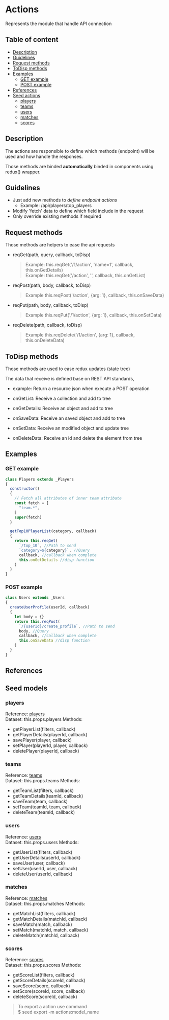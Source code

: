# Actions

Represents the module that handle API connection

## Table of content

-  [Description](#description)
-  [Guidelines](#guidelines)
-  [Request methods](#request-methods)
-  [ToDisp methods](#todisp-methods)
-  [Examples](#example)
    -  [GET example](#get-example)
    -  [POST example](#post-example)
-  [References](#references)
-  [Seed actions](#seed-models)
    -  [players](#players)
    -  [teams](#teams)
    -  [users](#users)
    -  [matches](#matches)
    -  [scores](#scores)

## Description

The actions are responsible to define which methods (endpoint) will be used and how handle the responses.

Those methods are binded **automatically** binded in components using redux() wrapper.

## Guidelines

-  Just add new methods to *define endpoint actions*
    - Example: /api/players/top_players
-  Modify 'fetch' data to define which field include in the request
-  Only override existing methods if required

## Request methods

Those methods are helpers to ease the api requests
-  reqGet(path, query, callback, toDisp)
   > Example: this.reqGet('/1/action', 'name=1', callback, this.onGetDetails) \
   > Example: this.reqGet('/action', '', callback, this.onGetList)
-  reqPost(path, body, callback, toDisp)
   > Example this.reqPost('/action', {arg: 1}, callback, this.onSaveData)
-  reqPut(path, body, callback, toDisp)
   > Example this.reqPut('/1/action', {arg: 1}, callback, this.onSetData)
-  reqDelete(path, callback,  toDisp)
   > Example this.reqDelete('/1/action', {arg: 1}, callback, this.onDeleteData)

## ToDisp methods

Those methods are used to ease redux updates (state tree)

The data that receive is defined base on REST API standards, 
  -  example: Return a resource json when execute a POST operation

-  onGetList: Receive a collection and add to tree
-  onGetDetails: Receive an object and add to tree
-  onSaveData: Receive an saved object and add to tree
-  onSetData: Receive an modified object and update tree
-  onDeleteData: Receive an id and delete the element from tree

## Examples

### GET example

```javascript
class Players extends _Players
{
  constructor()
  {
    // Fetch all attributes of inner team attribute
    const fetch = [
      "team.*",
    ]
    super(fetch)
  }

  getTop10PlayerList(category, callback)
  {
    return this.reqGet(
      `/top_10`, //Path to send
      `category=${category}`, //Query
      callback, //callback when complete
      this.onGetDetails //disp function
    )
  }
}
```

### POST example

```javascript
class Users extends _Users
{
  createUserProfile(userId, callback)
  {
    let body = {}
    return this.reqPost(
      `/{userId}/create_profile`, //Path to send
      body, //Query
      callback, //callback when complete
      this.onSaveData //disp function
    )
  }
}
```

## References

## Seed models

###  players

Reference: [players](../seed/actions/players.js) \
Dataset: this.props.players
Methods:
-  getPlayerList(filters, callback)
-  getPlayerDetails(playerId, callback)
-  savePlayer(player, callback)
-  setPlayer(playerId, player, callback)
-  deletePlayer(playerId, callback)

###  teams

Reference: [teams](../seed/actions/teams.js) \
Dataset: this.props.teams
Methods:
-  getTeamList(filters, callback)
-  getTeamDetails(teamId, callback)
-  saveTeam(team, callback)
-  setTeam(teamId, team, callback)
-  deleteTeam(teamId, callback)

###  users

Reference: [users](../seed/actions/users.js) \
Dataset: this.props.users
Methods:
-  getUserList(filters, callback)
-  getUserDetails(userId, callback)
-  saveUser(user, callback)
-  setUser(userId, user, callback)
-  deleteUser(userId, callback)

###  matches

Reference: [matches](../seed/actions/matches.js) \
Dataset: this.props.matches
Methods:
-  getMatchList(filters, callback)
-  getMatchDetails(matchId, callback)
-  saveMatch(match, callback)
-  setMatch(matchId, match, callback)
-  deleteMatch(matchId, callback)

###  scores

Reference: [scores](../seed/actions/scores.js) \
Dataset: this.props.scores
Methods:
-  getScoreList(filters, callback)
-  getScoreDetails(scoreId, callback)
-  saveScore(score, callback)
-  setScore(scoreId, score, callback)
-  deleteScore(scoreId, callback)

> To export a action use command \
> $ seed export -m actions:model_name
